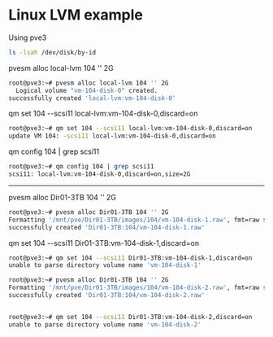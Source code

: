 # Linux LVM example

Using pve3

```sh
ls -lsah /dev/disk/by-id
```

pvesm alloc local-lvm 104 '' 2G

```sh
root@pve3:~# pvesm alloc local-lvm 104 '' 2G
  Logical volume "vm-104-disk-0" created.
successfully created 'local-lvm:vm-104-disk-0'
```

qm set 104 --scsi11 local-lvm:vm-104-disk-0,discard=on

```sh
root@pve3:~# qm set 104 --scsi11 local-lvm:vm-104-disk-0,discard=on
update VM 104: -scsi11 local-lvm:vm-104-disk-0,discard=on
```

qm config 104 | grep scsi11

```sh
root@pve3:~# qm config 104 | grep scsi11
scsi11: local-lvm:vm-104-disk-0,discard=on,size=2G
```

------

pvesm alloc Dir01-3TB 104 '' 2G 

```sh
root@pve3:~# pvesm alloc Dir01-3TB 104 '' 2G
Formatting '/mnt/pve/Dir01-3TB/images/104/vm-104-disk-1.raw', fmt=raw size=2147483648 preallocation=off
successfully created 'Dir01-3TB:104/vm-104-disk-1.raw'
```

qm set 104 --scsi11 Dir01-3TB:vm-104-disk-1,discard=on
```sh
root@pve3:~# qm set 104 --scsi11 Dir01-3TB:vm-104-disk-1,discard=on
unable to parse directory volume name 'vm-104-disk-1'
```

```sh
root@pve3:~# pvesm alloc Dir01-3TB 104 '' 2G
Formatting '/mnt/pve/Dir01-3TB/images/104/vm-104-disk-2.raw', fmt=raw size=2147483648 preallocation=off
successfully created 'Dir01-3TB:104/vm-104-disk-2.raw'


root@pve3:~# qm set 104 --scsi11 Dir01-3TB:vm-104-disk-2,discard=on
unable to parse directory volume name 'vm-104-disk-2'
```